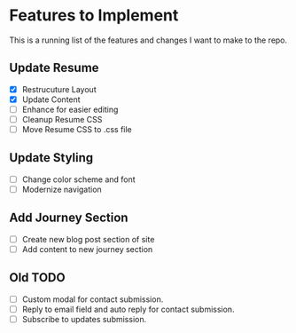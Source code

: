 # Features to Implement

This is a running list of the features and changes I want to make to the repo.

## Update Resume
- [x] Restrucuture Layout
- [x] Update Content
- [ ] Enhance for easier editing
- [ ] Cleanup Resume CSS
- [ ] Move Resume CSS to .css file

## Update Styling
- [ ] Change color scheme and font
- [ ] Modernize navigation

## Add Journey Section
- [ ] Create new blog post section of site
- [ ] Add content to new journey section

## Old TODO
- [ ] Custom modal for contact submission.
- [ ] Reply to email field and auto reply for contact submission.
- [ ] Subscribe to updates submission.
